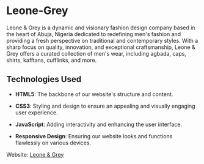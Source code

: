 # Leone-Grey

Leone & Grey is a dynamic and visionary fashion design company based in the heart of Abuja, Nigeria dedicated to redefining men's fashion and providing a fresh perspective on traditional and contemporary styles. With a sharp focus on quality, innovation, and exceptional craftsmanship, Leone & Grey offers a curated collection of men's wear, including agbada, caps, shirts, kafftans, cufflinks, and more.

## Technologies Used

- **HTML5**: The backbone of our website's structure and content.

- **CSS3**: Styling and design to ensure an appealing and visually engaging user experience.

- **JavaScript**: Adding interactivity and enhancing the user interface.

- **Responsive Design**: Ensuring our website looks and functions flawlessly on various devices.



Website: [Leone & Grey](https://leoneandgrey.com)

